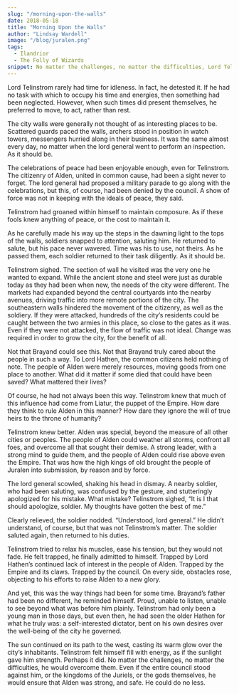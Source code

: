 ```yaml
---
slug: "/morning-upon-the-walls"
date: 2018-05-18
title: "Morning Upon the Walls"
author: "Lindsay Wardell"
image: "/blog/juralen.png"
tags:
  - Ilandrior
  - The Folly of Wizards
snippet: No matter the challenges, no matter the difficulties, Lord Telinstrom would overcome them. Even if the entire council stood against him, or the kingdoms of the Juriels, or the gods themselves, he would ensure that Alden was strong, and safe. He could do no less.
---
```

Lord Telinstrom rarely had time for idleness. In fact, he detested it. If he had no task with which to occupy his time and energies, then something had been neglected. However, when such times did present themselves, he preferred to move, to act, rather than rest.

The city walls were generally not thought of as interesting places to be. Scattered guards paced the walls, archers stood in position in watch towers, messengers hurried along in their business. It was the same almost every day, no matter when the lord general went to perform an inspection. As it should be.

The celebrations of peace had been enjoyable enough, even for Telinstrom. The citizenry of Alden, united in common cause, had been a sight never to forget. The lord general had proposed a military parade to go along with the celebrations, but this, of course, had been denied by the council. A show of force was not in keeping with the ideals of peace, they said.

Telinstrom had groaned within himself to maintain composure. As if these fools knew anything of peace, or the cost to maintain it.

As he carefully made his way up the steps in the dawning light to the tops of the walls, soldiers snapped to attention, saluting him. He returned to salute, but his pace never wavered. Time was his to use, not theirs. As he passed them, each soldier returned to their task diligently. As it should be.

Telinstrom sighed. The section of wall he visited was the very one he wanted to expand. While the ancient stone and steel were just as durable today as they had been when new, the needs of the city were different. The markets had expanded beyond the central courtyards into the nearby avenues, driving traffic into more remote portions of the city. The southeastern walls hindered the movement of the citizenry, as well as the soldiery. If they were attacked, hundreds of the city’s residents could be caught between the two armies in this place, so close to the gates as it was. Even if they were not attacked, the flow of traffic was not ideal. Change was required in order to grow the city, for the benefit of all.

Not that Brayand could see this. Not that Brayand truly cared about the people in such a way. To Lord Hathen, the common citizens held nothing of note. The people of Alden were merely resources, moving goods from one place to another. What did it matter if some died that could have been saved? What mattered their lives?

Of course, he had not always been this way. Telinstrom knew that much of this influence had come from Liatur, the puppet of the Empire. How dare they think to rule Alden in this manner? How dare they ignore the will of true heirs to the throne of humanity?

Telinstrom knew better. Alden was special, beyond the measure of all other cities or peoples. The people of Alden could weather all storms, confront all foes, and overcome all that sought their demise. A strong leader, with a strong mind to guide them, and the people of Alden could rise above even the Empire. That was how the high kings of old brought the people of Juralen into submission, by reason and by force.

The lord general scowled, shaking his head in dismay. A nearby soldier, who had been saluting, was confused by the gesture, and stutteringly apologized for his mistake. What mistake? Telinstrom sighed, “It is I that should apologize, soldier. My thoughts have gotten the best of me.”

Clearly relieved, the soldier nodded. “Understood, lord general.” He didn’t understand, of course, but that was not Telinstrom’s matter. The soldier saluted again, then returned to his duties.

Telinstrom tried to relax his muscles, ease his tension, but they would not fade. He felt trapped, he finally admitted to himself. Trapped by Lord Hathen’s continued lack of interest in the people of Alden. Trapped by the Empire and its claws. Trapped by the council. On every side, obstacles rose, objecting to his efforts to raise Alden to a new glory.

And yet, this was the way things had been for some time. Brayand’s father had been no different, he reminded himself. Proud, unable to listen, unable to see beyond what was before him plainly. Telinstrom had only been a young man in those days, but even then, he had seen the older Hathen for what he truly was: a self-interested dictator, bent on his own desires over the well-being of the city he governed.

The sun continued on its path to the west, casting its warm glow over the city’s inhabitants. Telinstrom felt himself fill with energy, as if the sunlight gave him strength. Perhaps it did. No matter the challenges, no matter the difficulties, he would overcome them. Even if the entire council stood against him, or the kingdoms of the Juriels, or the gods themselves, he would ensure that Alden was strong, and safe. He could do no less.